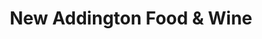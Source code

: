 ---
title: "New Addington Food & Wine"
url: /croydon/new-addington-food-und-wine/
shop: Lebensmittel
---